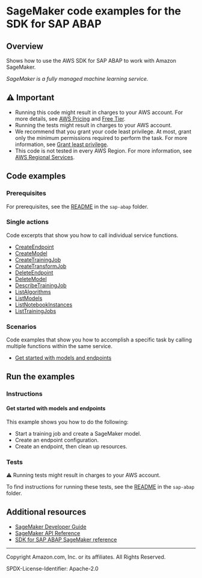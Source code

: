 # SageMaker code examples for the SDK for SAP ABAP

## Overview

Shows how to use the AWS SDK for SAP ABAP to work with Amazon SageMaker.

<!--custom.overview.start-->
<!--custom.overview.end-->

_SageMaker is a fully managed machine learning service._

## ⚠ Important

* Running this code might result in charges to your AWS account. For more details, see [AWS Pricing](https://aws.amazon.com/pricing/) and [Free Tier](https://aws.amazon.com/free/).
* Running the tests might result in charges to your AWS account.
* We recommend that you grant your code least privilege. At most, grant only the minimum permissions required to perform the task. For more information, see [Grant least privilege](https://docs.aws.amazon.com/IAM/latest/UserGuide/best-practices.html#grant-least-privilege).
* This code is not tested in every AWS Region. For more information, see [AWS Regional Services](https://aws.amazon.com/about-aws/global-infrastructure/regional-product-services).

<!--custom.important.start-->
<!--custom.important.end-->

## Code examples

### Prerequisites

For prerequisites, see the [README](../../README.md#Prerequisites) in the `sap-abap` folder.


<!--custom.prerequisites.start-->
<!--custom.prerequisites.end-->

### Single actions

Code excerpts that show you how to call individual service functions.

- [CreateEndpoint](zcl_aws1_sgm_actions.clas.abap#L120)
- [CreateModel](zcl_aws1_sgm_actions.clas.abap#L166)
- [CreateTrainingJob](zcl_aws1_sgm_actions.clas.abap#L194)
- [CreateTransformJob](zcl_aws1_sgm_actions.clas.abap#L306)
- [DeleteEndpoint](zcl_aws1_sgm_actions.clas.abap#L360)
- [DeleteModel](zcl_aws1_sgm_actions.clas.abap#L391)
- [DescribeTrainingJob](zcl_aws1_sgm_actions.clas.abap#L412)
- [ListAlgorithms](zcl_aws1_sgm_actions.clas.abap#L432)
- [ListModels](zcl_aws1_sgm_actions.clas.abap#L452)
- [ListNotebookInstances](zcl_aws1_sgm_actions.clas.abap#L472)
- [ListTrainingJobs](zcl_aws1_sgm_actions.clas.abap#L491)

### Scenarios

Code examples that show you how to accomplish a specific task by calling multiple
functions within the same service.

- [Get started with models and endpoints](zcl_aws1_sgm_scenario.clas.abap)


<!--custom.examples.start-->
<!--custom.examples.end-->

## Run the examples

### Instructions


<!--custom.instructions.start-->
<!--custom.instructions.end-->



#### Get started with models and endpoints

This example shows you how to do the following:

- Start a training job and create a SageMaker model.
- Create an endpoint configuration.
- Create an endpoint, then clean up resources.

<!--custom.scenario_prereqs.sagemaker_Scenario_GettingStarted.start-->
<!--custom.scenario_prereqs.sagemaker_Scenario_GettingStarted.end-->


<!--custom.scenarios.sagemaker_Scenario_GettingStarted.start-->
<!--custom.scenarios.sagemaker_Scenario_GettingStarted.end-->

### Tests

⚠ Running tests might result in charges to your AWS account.


To find instructions for running these tests, see the [README](../../README.md#Tests)
in the `sap-abap` folder.



<!--custom.tests.start-->
<!--custom.tests.end-->

## Additional resources

- [SageMaker Developer Guide](https://docs.aws.amazon.com/sagemaker/latest/dg/whatis.html)
- [SageMaker API Reference](https://docs.aws.amazon.com/sagemaker/latest/APIReference/Welcome.html)
- [SDK for SAP ABAP SageMaker reference](https://docs.aws.amazon.com/sdk-for-sap-abap/v1/api/latest/sgm/index.html)

<!--custom.resources.start-->
<!--custom.resources.end-->

---

Copyright Amazon.com, Inc. or its affiliates. All Rights Reserved.

SPDX-License-Identifier: Apache-2.0
